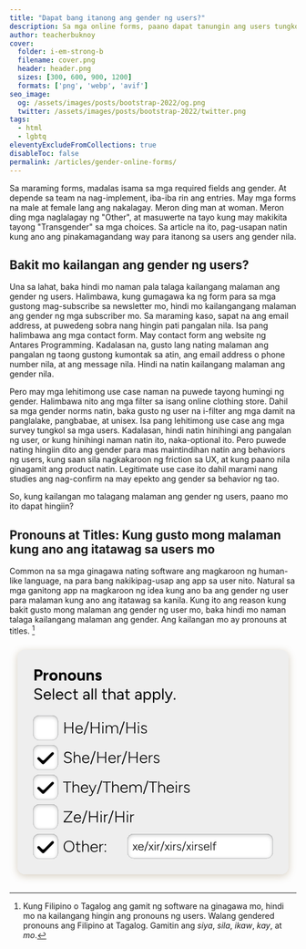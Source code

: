 ```yaml
---
title: "Dapat bang itanong ang gender ng users?"
description: Sa mga online forms, paano dapat tanungin ang users tungkol sa gender nila?
author: teacherbuknoy
cover:
  folder: i-em-strong-b
  filename: cover.png
  header: header.png
  sizes: [300, 600, 900, 1200]
  formats: ['png', 'webp', 'avif']
seo_image:
  og: /assets/images/posts/bootstrap-2022/og.png
  twitter: /assets/images/posts/bootstrap-2022/twitter.png
tags: 
  - html
  - lgbtq
eleventyExcludeFromCollections: true
disableToc: false
permalink: /articles/gender-online-forms/
---
```


Sa maraming forms, madalas isama sa mga required fields ang gender. At depende sa team na nag-implement, iba-iba rin ang entries. May mga forms na male at female lang ang nakalagay. Meron ding man at woman. Meron ding mga naglalagay ng "Other", at masuwerte na tayo kung may makikita tayong "Transgender" sa mga choices. Sa article na ito, pag-usapan natin kung ano ang pinakamagandang way para itanong sa users ang gender nila.

## Bakit mo kailangan ang gender ng users?

Una sa lahat, baka hindi mo naman pala talaga kailangang malaman ang gender ng users. Halimbawa, kung gumagawa ka ng form para sa mga gustong mag-subscribe sa newsletter mo, hindi mo kailangangang malaman ang gender ng mga subscriber mo. Sa maraming kaso, sapat na ang email address, at puwedeng sobra nang hingin pati pangalan nila. Isa pang halimbawa ang mga contact form. May contact form ang website ng Antares Programming. Kadalasan na, gusto lang nating malaman ang pangalan ng taong gustong kumontak sa atin, ang email address o phone number nila, at ang message nila. Hindi na natin kailangang malaman ang gender nila.

Pero may mga lehitimong use case naman na puwede tayong humingi ng gender. Halimbawa nito ang mga filter sa isang online clothing store. Dahil sa mga gender norms natin, baka gusto ng user na i-filter ang mga damit na panglalake, pangbabae, at unisex. Isa pang lehitimong use case ang mga survey tungkol sa mga users. Kadalasan, hindi natin hinihingi ang pangalan ng user, or kung hinihingi naman natin ito, naka-optional ito. Pero puwede nating hingiin dito ang gender para mas maintindihan natin ang behaviors ng users, kung saan sila nagkakaroon ng friction sa UX, at kung paano nila ginagamit ang product natin. Legitimate use case ito dahil marami nang studies ang nag-confirm na may epekto ang gender sa behavior ng tao.

So, kung kailangan mo talagang malaman ang gender ng users, paano mo ito dapat hingiin?

## Pronouns at Titles: Kung gusto mong malaman kung ano ang itatawag sa users mo

Common na sa mga ginagawa nating software ang magkaroon ng human-like language, na para bang nakikipag-usap ang app sa user nito. Natural sa mga ganitong app na magkaroon ng idea kung ano ba ang gender ng user para malaman kung ano ang itatawag sa kanila. Kung ito ang reason kung bakit gusto mong malaman ang gender ng user mo, baka hindi mo naman talaga kailangang malaman ang gender. Ang kailangan mo ay pronouns at titles. [^1]

<svg width="1143" height="959" viewBox="0 0 1143 959" fill="none" xmlns="http://www.w3.org/2000/svg">
<g filter="url(#filter0_d_1286_3395)">
<rect x="31.5" y="23.8334" width="1080" height="895.607" rx="31.4754" fill="#EEEEEE" shape-rendering="crispEdges"/>
<path d="M106.852 132.18V124.248H116.106C118.036 124.248 119.61 123.618 120.827 122.359C122.086 121.1 122.716 119.443 122.716 117.386C122.716 116.043 122.401 114.868 121.771 113.861C121.142 112.812 120.282 111.993 119.19 111.406C118.099 110.818 116.84 110.545 115.413 110.587H106.852V102.719L115.602 102.656C118.708 102.614 121.457 103.243 123.849 104.544C126.241 105.803 128.109 107.545 129.451 109.769C130.794 111.951 131.466 114.49 131.466 117.386C131.466 120.24 130.815 122.779 129.514 125.003C128.213 127.227 126.43 128.99 124.164 130.291C121.897 131.55 119.274 132.18 116.295 132.18H106.852ZM99.2351 146.784V102.719H107.859V146.784H99.2351ZM141.701 130.228C141.701 126.829 142.351 124.017 143.652 121.793C144.995 119.568 146.695 117.911 148.751 116.82C150.85 115.728 153.032 115.183 155.298 115.183V123.241C153.368 123.241 151.542 123.471 149.821 123.933C148.143 124.395 146.779 125.15 145.73 126.199C144.68 127.248 144.156 128.591 144.156 130.228H141.701ZM135.846 146.784V115.309H144.156V146.784H135.846ZM175.122 147.54C171.89 147.54 169.016 146.847 166.498 145.462C164.021 144.035 162.07 142.084 160.643 139.608C159.216 137.132 158.503 134.278 158.503 131.046C158.503 127.815 159.195 124.961 160.58 122.485C162.007 120.009 163.959 118.079 166.435 116.694C168.953 115.267 171.806 114.553 174.996 114.553C178.269 114.553 181.144 115.267 183.62 116.694C186.096 118.079 188.027 120.009 189.412 122.485C190.839 124.961 191.552 127.815 191.552 131.046C191.552 134.278 190.839 137.132 189.412 139.608C188.027 142.084 186.096 144.035 183.62 145.462C181.186 146.847 178.353 147.54 175.122 147.54ZM175.122 139.419C176.591 139.419 177.871 139.062 178.962 138.349C180.095 137.635 180.976 136.649 181.606 135.39C182.235 134.131 182.55 132.683 182.55 131.046C182.55 129.41 182.214 127.962 181.543 126.703C180.913 125.444 180.032 124.458 178.899 123.744C177.766 123.031 176.465 122.674 174.996 122.674C173.569 122.674 172.289 123.031 171.156 123.744C170.023 124.458 169.141 125.444 168.512 126.703C167.882 127.962 167.568 129.41 167.568 131.046C167.568 132.683 167.882 134.131 168.512 135.39C169.141 136.649 170.023 137.635 171.156 138.349C172.331 139.062 173.653 139.419 175.122 139.419ZM197.506 146.784V115.309H205.312L205.816 121.1V146.784H197.506ZM218.343 146.784V130.669L226.652 128.78V146.784H218.343ZM218.343 130.669C218.343 128.528 218.091 126.871 217.588 125.696C217.126 124.521 216.454 123.681 215.573 123.178C214.692 122.632 213.664 122.359 212.489 122.359C210.348 122.317 208.69 122.968 207.515 124.311C206.382 125.654 205.816 127.647 205.816 130.291H203.046C203.046 126.934 203.529 124.101 204.494 121.793C205.501 119.443 206.886 117.659 208.649 116.442C210.411 115.183 212.489 114.553 214.881 114.553C218.7 114.553 221.616 115.728 223.631 118.079C225.687 120.387 226.694 123.954 226.652 128.78L218.343 130.669ZM248.708 147.54C245.476 147.54 242.602 146.847 240.084 145.462C237.608 144.035 235.656 142.084 234.229 139.608C232.802 137.132 232.089 134.278 232.089 131.046C232.089 127.815 232.781 124.961 234.166 122.485C235.593 120.009 237.545 118.079 240.021 116.694C242.539 115.267 245.392 114.553 248.582 114.553C251.855 114.553 254.73 115.267 257.206 116.694C259.682 118.079 261.613 120.009 262.998 122.485C264.425 124.961 265.138 127.815 265.138 131.046C265.138 134.278 264.425 137.132 262.998 139.608C261.613 142.084 259.682 144.035 257.206 145.462C254.772 146.847 251.939 147.54 248.708 147.54ZM248.708 139.419C250.177 139.419 251.457 139.062 252.548 138.349C253.681 137.635 254.562 136.649 255.192 135.39C255.821 134.131 256.136 132.683 256.136 131.046C256.136 129.41 255.8 127.962 255.129 126.703C254.499 125.444 253.618 124.458 252.485 123.744C251.352 123.031 250.051 122.674 248.582 122.674C247.155 122.674 245.875 123.031 244.742 123.744C243.609 124.458 242.728 125.444 242.098 126.703C241.469 127.962 241.154 129.41 241.154 131.046C241.154 132.683 241.469 134.131 242.098 135.39C242.728 136.649 243.609 137.635 244.742 138.349C245.917 139.062 247.239 139.419 248.708 139.419ZM291.866 146.784L291.362 140.993V115.309H299.672V146.784H291.866ZM270.526 133.313V115.309H278.835V131.424L270.526 133.313ZM278.835 131.424C278.835 133.523 279.066 135.18 279.528 136.397C280.031 137.572 280.724 138.433 281.605 138.978C282.528 139.482 283.557 139.734 284.69 139.734C286.872 139.776 288.53 139.125 289.663 137.782C290.796 136.397 291.362 134.404 291.362 131.802H294.195C294.195 135.159 293.692 138.013 292.684 140.363C291.719 142.671 290.334 144.455 288.53 145.714C286.767 146.931 284.69 147.54 282.298 147.54C278.52 147.54 275.604 146.385 273.547 144.077C271.533 141.727 270.526 138.139 270.526 133.313L278.835 131.424ZM306.871 146.784V115.309H314.677L315.18 121.1V146.784H306.871ZM327.708 146.784V130.669L336.017 128.78V146.784H327.708ZM327.708 130.669C327.708 128.528 327.456 126.871 326.952 125.696C326.491 124.521 325.819 123.681 324.938 123.178C324.057 122.632 323.028 122.359 321.853 122.359C319.713 122.317 318.055 122.968 316.88 124.311C315.747 125.654 315.18 127.647 315.18 130.291H312.411C312.411 126.934 312.893 124.101 313.859 121.793C314.866 119.443 316.251 117.659 318.013 116.442C319.776 115.183 321.853 114.553 324.245 114.553C328.064 114.553 330.981 115.728 332.996 118.079C335.052 120.387 336.059 123.954 336.017 128.78L327.708 130.669ZM354.421 147.54C352.407 147.54 350.519 147.246 348.756 146.658C346.993 146.029 345.44 145.147 344.098 144.014C342.755 142.839 341.705 141.412 340.95 139.734L348.063 136.46C348.693 137.425 349.553 138.265 350.644 138.978C351.736 139.692 352.995 140.048 354.421 140.048C355.764 140.048 356.814 139.86 357.569 139.482C358.324 139.104 358.702 138.559 358.702 137.845C358.702 137.09 358.387 136.544 357.758 136.208C357.17 135.831 356.373 135.516 355.366 135.264L352.47 134.509C349.406 133.711 346.993 132.452 345.231 130.732C343.51 128.969 342.65 126.955 342.65 124.688C342.65 121.457 343.699 118.96 345.797 117.197C347.896 115.435 350.854 114.553 354.673 114.553C356.646 114.553 358.471 114.847 360.15 115.435C361.871 116.022 363.339 116.841 364.557 117.89C365.774 118.939 366.613 120.156 367.075 121.541L360.213 124.688C359.919 123.849 359.206 123.199 358.073 122.737C356.939 122.233 355.806 121.982 354.673 121.982C353.582 121.982 352.722 122.212 352.092 122.674C351.505 123.136 351.211 123.765 351.211 124.563C351.211 125.108 351.505 125.57 352.092 125.947C352.68 126.283 353.498 126.577 354.547 126.829L358.639 127.836C360.696 128.34 362.353 129.158 363.612 130.291C364.871 131.382 365.774 132.62 366.319 134.005C366.907 135.348 367.2 136.67 367.2 137.971C367.2 139.86 366.634 141.538 365.501 143.007C364.41 144.434 362.899 145.546 360.968 146.344C359.08 147.141 356.898 147.54 354.421 147.54Z" fill="black"/>
<path d="M114.406 223.54C111.972 223.54 109.811 223.288 107.922 222.784C106.034 222.239 104.397 221.504 103.012 220.581C101.627 219.616 100.494 218.566 99.6128 217.433C98.7315 216.258 98.081 215.02 97.6613 213.719L102.76 211.957C103.39 213.803 104.649 215.419 106.537 216.804C108.468 218.147 110.818 218.818 113.588 218.818C116.987 218.818 119.652 218.147 121.583 216.804C123.513 215.461 124.478 213.677 124.478 211.453C124.478 209.397 123.618 207.739 121.897 206.48C120.177 205.179 117.91 204.172 115.099 203.458L110.251 202.199C108.279 201.696 106.453 200.961 104.775 199.996C103.138 198.989 101.816 197.73 100.809 196.219C99.8436 194.666 99.361 192.82 99.361 190.679C99.361 186.692 100.641 183.587 103.201 181.363C105.803 179.096 109.538 177.963 114.406 177.963C117.302 177.963 119.799 178.446 121.897 179.411C123.996 180.334 125.695 181.53 126.996 182.999C128.339 184.426 129.284 185.979 129.829 187.658L124.793 189.42C123.996 187.322 122.653 185.685 120.764 184.51C118.876 183.293 116.589 182.685 113.903 182.685C111.091 182.685 108.846 183.377 107.167 184.762C105.53 186.105 104.712 187.951 104.712 190.302C104.712 192.316 105.362 193.869 106.663 194.96C107.964 196.009 109.664 196.785 111.762 197.289L116.609 198.485C120.89 199.492 124.164 201.171 126.43 203.521C128.738 205.829 129.892 208.326 129.892 211.012C129.892 213.321 129.305 215.44 128.129 217.37C126.954 219.259 125.213 220.77 122.905 221.903C120.638 222.994 117.806 223.54 114.406 223.54ZM151.438 223.54C148.374 223.54 145.667 222.847 143.317 221.462C141.009 220.035 139.183 218.084 137.84 215.608C136.497 213.132 135.826 210.278 135.826 207.046C135.826 203.815 136.476 200.961 137.777 198.485C139.12 196.009 140.967 194.079 143.317 192.694C145.667 191.267 148.332 190.553 151.312 190.553C154.249 190.553 156.788 191.288 158.929 192.757C161.069 194.184 162.727 196.198 163.902 198.8C165.077 201.402 165.664 204.465 165.664 207.991H160.628C160.628 205.305 160.272 203.018 159.558 201.129C158.845 199.199 157.796 197.709 156.411 196.66C155.026 195.61 153.305 195.086 151.249 195.086C149.192 195.086 147.388 195.589 145.835 196.597C144.324 197.562 143.149 198.947 142.31 200.751C141.47 202.556 141.051 204.675 141.051 207.109C141.051 209.502 141.512 211.579 142.436 213.342C143.359 215.062 144.618 216.426 146.213 217.433C147.807 218.399 149.633 218.881 151.689 218.881C153.914 218.881 155.781 218.357 157.292 217.307C158.803 216.258 159.978 214.894 160.817 213.216L165.287 215.419C164.447 217.056 163.356 218.483 162.013 219.7C160.712 220.917 159.18 221.861 157.418 222.532C155.655 223.204 153.662 223.54 151.438 223.54ZM139.225 207.991V203.647H162.58V207.991H139.225ZM172.198 222.784L172.323 178.719H177.359L177.234 222.784H172.198ZM200.065 223.54C197.001 223.54 194.294 222.847 191.944 221.462C189.636 220.035 187.81 218.084 186.467 215.608C185.124 213.132 184.453 210.278 184.453 207.046C184.453 203.815 185.103 200.961 186.404 198.485C187.747 196.009 189.594 194.079 191.944 192.694C194.294 191.267 196.959 190.553 199.939 190.553C202.876 190.553 205.415 191.288 207.556 192.757C209.696 194.184 211.354 196.198 212.529 198.8C213.704 201.402 214.291 204.465 214.291 207.991H209.255C209.255 205.305 208.899 203.018 208.185 201.129C207.472 199.199 206.423 197.709 205.038 196.66C203.653 195.61 201.932 195.086 199.876 195.086C197.819 195.086 196.015 195.589 194.462 196.597C192.951 197.562 191.776 198.947 190.937 200.751C190.097 202.556 189.678 204.675 189.678 207.109C189.678 209.502 190.139 211.579 191.063 213.342C191.986 215.062 193.245 216.426 194.84 217.433C196.434 218.399 198.26 218.881 200.316 218.881C202.541 218.881 204.408 218.357 205.919 217.307C207.43 216.258 208.605 214.894 209.444 213.216L213.914 215.419C213.074 217.056 211.983 218.483 210.64 219.7C209.339 220.917 207.808 221.861 206.045 222.532C204.282 223.204 202.289 223.54 200.065 223.54ZM187.852 207.991V203.647H211.207V207.991H187.852ZM234.863 223.54C231.757 223.54 229.008 222.847 226.616 221.462C224.224 220.035 222.356 218.084 221.013 215.608C219.67 213.132 218.999 210.278 218.999 207.046C218.999 203.815 219.649 200.961 220.95 198.485C222.293 196.009 224.161 194.079 226.553 192.694C228.945 191.267 231.673 190.553 234.737 190.553C237.758 190.553 240.465 191.246 242.857 192.631C245.249 194.016 247.075 195.967 248.334 198.485L243.739 200.563C242.899 198.884 241.682 197.583 240.088 196.66C238.493 195.694 236.667 195.212 234.611 195.212C232.554 195.212 230.729 195.715 229.134 196.723C227.581 197.73 226.343 199.136 225.42 200.94C224.539 202.703 224.098 204.738 224.098 207.046C224.098 209.355 224.539 211.411 225.42 213.216C226.343 214.978 227.602 216.363 229.197 217.37C230.834 218.378 232.68 218.881 234.737 218.881C236.793 218.881 238.619 218.357 240.213 217.307C241.85 216.258 243.088 214.789 243.928 212.901L248.523 214.978C247.264 217.664 245.438 219.763 243.046 221.273C240.654 222.784 237.926 223.54 234.863 223.54ZM267.346 223.54C264.283 223.54 261.911 222.742 260.233 221.147C258.554 219.553 257.715 217.307 257.715 214.412V181.488H262.751V213.908C262.751 215.503 263.17 216.741 264.01 217.622C264.891 218.462 266.108 218.881 267.661 218.881C268.165 218.881 268.647 218.818 269.109 218.692C269.612 218.525 270.263 218.147 271.06 217.559L273.012 221.651C271.921 222.365 270.934 222.847 270.053 223.099C269.172 223.393 268.27 223.54 267.346 223.54ZM252.238 195.778V191.309H272.193V195.778H252.238ZM314.36 222.784L313.857 206.165C313.773 203.689 313.458 201.654 312.912 200.059C312.367 198.422 311.527 197.205 310.394 196.408C309.261 195.568 307.75 195.149 305.862 195.149C304.057 195.149 302.483 195.505 301.14 196.219C299.839 196.932 298.769 198.045 297.93 199.555L293.46 197.73C294.258 196.261 295.244 195.002 296.419 193.953C297.594 192.862 298.979 192.022 300.574 191.435C302.169 190.847 303.952 190.553 305.925 190.553C308.82 190.553 311.234 191.12 313.164 192.253C315.095 193.386 316.521 195.086 317.445 197.352C318.41 199.576 318.893 202.367 318.893 205.725V222.784H314.36ZM304.792 223.54C301.057 223.54 298.14 222.7 296.041 221.022C293.985 219.301 292.957 216.93 292.957 213.908C292.957 210.719 294.006 208.285 296.104 206.606C298.245 204.885 301.224 204.025 305.043 204.025H316.123V208.243H306.177C303.239 208.243 301.14 208.725 299.881 209.69C298.664 210.656 298.056 212.041 298.056 213.845C298.056 215.482 298.664 216.783 299.881 217.748C301.099 218.671 302.798 219.133 304.98 219.133C306.827 219.133 308.422 218.713 309.765 217.874C311.108 217.035 312.136 215.902 312.849 214.475C313.563 213.006 313.919 211.348 313.919 209.502H317.004C317.004 213.782 315.955 217.203 313.857 219.763C311.758 222.281 308.737 223.54 304.792 223.54ZM326.87 222.784L326.996 178.719H332.032L331.906 222.784H326.87ZM340.825 222.784L340.95 178.719H345.987L345.861 222.784H340.825ZM382.797 223.54C379.733 223.54 377.362 222.742 375.684 221.147C374.005 219.553 373.166 217.307 373.166 214.412V181.488H378.202V213.908C378.202 215.503 378.621 216.741 379.461 217.622C380.342 218.462 381.559 218.881 383.112 218.881C383.615 218.881 384.098 218.818 384.56 218.692C385.063 218.525 385.714 218.147 386.511 217.559L388.463 221.651C387.371 222.365 386.385 222.847 385.504 223.099C384.623 223.393 383.72 223.54 382.797 223.54ZM367.689 195.778V191.309H387.644V195.778H367.689ZM394.554 222.784V177.9H399.59V222.784H394.554ZM416.713 222.784V206.669L421.749 204.78V222.784H416.713ZM416.713 206.669C416.713 203.563 416.335 201.192 415.58 199.555C414.866 197.919 413.88 196.806 412.621 196.219C411.362 195.589 409.935 195.275 408.34 195.275C405.57 195.275 403.409 196.261 401.856 198.233C400.346 200.164 399.59 202.913 399.59 206.48H397.135C397.135 203.165 397.618 200.311 398.583 197.919C399.548 195.526 400.954 193.701 402.801 192.442C404.647 191.183 406.871 190.553 409.473 190.553C413.25 190.553 416.251 191.728 418.475 194.079C420.7 196.429 421.791 199.996 421.749 204.78L416.713 206.669ZM449.36 222.784L448.857 206.165C448.773 203.689 448.458 201.654 447.912 200.059C447.367 198.422 446.527 197.205 445.394 196.408C444.261 195.568 442.75 195.149 440.862 195.149C439.057 195.149 437.483 195.505 436.14 196.219C434.84 196.932 433.769 198.045 432.93 199.555L428.46 197.73C429.258 196.261 430.244 195.002 431.419 193.953C432.594 192.862 433.979 192.022 435.574 191.435C437.169 190.847 438.952 190.553 440.925 190.553C443.82 190.553 446.234 191.12 448.164 192.253C450.095 193.386 451.521 195.086 452.445 197.352C453.41 199.576 453.893 202.367 453.893 205.725V222.784H449.36ZM439.792 223.54C436.057 223.54 433.14 222.7 431.041 221.022C428.985 219.301 427.957 216.93 427.957 213.908C427.957 210.719 429.006 208.285 431.104 206.606C433.245 204.885 436.224 204.025 440.043 204.025H451.123V208.243H441.177C438.239 208.243 436.14 208.725 434.881 209.69C433.664 210.656 433.056 212.041 433.056 213.845C433.056 215.482 433.664 216.783 434.881 217.748C436.099 218.671 437.798 219.133 439.98 219.133C441.827 219.133 443.422 218.713 444.765 217.874C446.108 217.035 447.136 215.902 447.849 214.475C448.563 213.006 448.92 211.348 448.92 209.502H452.004C452.004 213.782 450.955 217.203 448.857 219.763C446.758 222.281 443.737 223.54 439.792 223.54ZM474.334 223.54C471.27 223.54 468.899 222.742 467.22 221.147C465.542 219.553 464.702 217.307 464.702 214.412V181.488H469.739V213.908C469.739 215.503 470.158 216.741 470.998 217.622C471.879 218.462 473.096 218.881 474.649 218.881C475.152 218.881 475.635 218.818 476.097 218.692C476.6 218.525 477.251 218.147 478.048 217.559L479.999 221.651C478.908 222.365 477.922 222.847 477.041 223.099C476.159 223.393 475.257 223.54 474.334 223.54ZM459.226 195.778V191.309H479.181V195.778H459.226ZM521.348 222.784L520.844 206.165C520.76 203.689 520.446 201.654 519.9 200.059C519.354 198.422 518.515 197.205 517.382 196.408C516.249 195.568 514.738 195.149 512.85 195.149C511.045 195.149 509.471 195.505 508.128 196.219C506.827 196.932 505.757 198.045 504.918 199.555L500.448 197.73C501.246 196.261 502.232 195.002 503.407 193.953C504.582 192.862 505.967 192.022 507.562 191.435C509.156 190.847 510.94 190.553 512.912 190.553C515.808 190.553 518.221 191.12 520.152 192.253C522.082 193.386 523.509 195.086 524.432 197.352C525.398 199.576 525.88 202.367 525.88 205.725V222.784H521.348ZM511.779 223.54C508.044 223.54 505.128 222.7 503.029 221.022C500.973 219.301 499.945 216.93 499.945 213.908C499.945 210.719 500.994 208.285 503.092 206.606C505.232 204.885 508.212 204.025 512.031 204.025H523.11V208.243H513.164C510.227 208.243 508.128 208.725 506.869 209.69C505.652 210.656 505.044 212.041 505.044 213.845C505.044 215.482 505.652 216.783 506.869 217.748C508.086 218.671 509.786 219.133 511.968 219.133C513.815 219.133 515.41 218.713 516.752 217.874C518.095 217.035 519.124 215.902 519.837 214.475C520.55 213.006 520.907 211.348 520.907 209.502H523.992C523.992 213.782 522.943 217.203 520.844 219.763C518.746 222.281 515.724 223.54 511.779 223.54ZM534.172 235.374V191.309H538.893L539.208 197.1V235.374H534.172ZM549.847 223.54C547.203 223.54 544.874 222.847 542.859 221.462C540.887 220.077 539.355 218.147 538.264 215.671C537.173 213.153 536.627 210.278 536.627 207.046C536.627 203.773 537.173 200.898 538.264 198.422C539.355 195.946 540.887 194.016 542.859 192.631C544.874 191.246 547.203 190.553 549.847 190.553C552.659 190.553 555.135 191.246 557.275 192.631C559.415 194.016 561.073 195.946 562.248 198.422C563.465 200.898 564.074 203.773 564.074 207.046C564.074 210.278 563.465 213.153 562.248 215.671C561.073 218.147 559.415 220.077 557.275 221.462C555.135 222.847 552.659 223.54 549.847 223.54ZM548.714 218.944C550.686 218.944 552.428 218.441 553.939 217.433C555.491 216.426 556.709 215.02 557.59 213.216C558.513 211.411 558.975 209.355 558.975 207.046C558.975 204.738 558.534 202.682 557.653 200.877C556.813 199.073 555.617 197.667 554.065 196.66C552.512 195.652 550.749 195.149 548.777 195.149C546.93 195.149 545.272 195.652 543.804 196.66C542.377 197.667 541.244 199.073 540.404 200.877C539.607 202.682 539.208 204.738 539.208 207.046C539.208 209.355 539.607 211.411 540.404 213.216C541.244 215.02 542.377 216.426 543.804 217.433C545.23 218.441 546.867 218.944 548.714 218.944ZM571.365 235.374V191.309H576.086L576.401 197.1V235.374H571.365ZM587.039 223.54C584.396 223.54 582.066 222.847 580.052 221.462C578.079 220.077 576.548 218.147 575.457 215.671C574.365 213.153 573.82 210.278 573.82 207.046C573.82 203.773 574.365 200.898 575.457 198.422C576.548 195.946 578.079 194.016 580.052 192.631C582.066 191.246 584.396 190.553 587.039 190.553C589.851 190.553 592.327 191.246 594.468 192.631C596.608 194.016 598.266 195.946 599.441 198.422C600.658 200.898 601.266 203.773 601.266 207.046C601.266 210.278 600.658 213.153 599.441 215.671C598.266 218.147 596.608 220.077 594.468 221.462C592.327 222.847 589.851 223.54 587.039 223.54ZM585.906 218.944C587.879 218.944 589.62 218.441 591.131 217.433C592.684 216.426 593.901 215.02 594.782 213.216C595.706 211.411 596.167 209.355 596.167 207.046C596.167 204.738 595.727 202.682 594.845 200.877C594.006 199.073 592.81 197.667 591.257 196.66C589.704 195.652 587.942 195.149 585.969 195.149C584.123 195.149 582.465 195.652 580.996 196.66C579.569 197.667 578.436 199.073 577.597 200.877C576.799 202.682 576.401 204.738 576.401 207.046C576.401 209.355 576.799 211.411 577.597 213.216C578.436 215.02 579.569 216.426 580.996 217.433C582.423 218.441 584.06 218.944 585.906 218.944ZM608.243 222.784L608.369 178.719H613.405L613.279 222.784H608.243ZM625.03 236.13C624.233 236.13 623.31 235.962 622.26 235.626C621.211 235.332 620.099 234.934 618.924 234.43L620.813 230.212C621.778 230.632 622.617 230.947 623.331 231.157C624.086 231.366 624.674 231.471 625.093 231.471C626.226 231.471 627.15 231.157 627.863 230.527C628.618 229.94 629.248 229.079 629.752 227.946L633.34 219.385L644.986 191.309H650.399L635.291 227.191C634.494 229.037 633.655 230.632 632.773 231.975C631.934 233.318 630.906 234.346 629.689 235.06C628.472 235.773 626.919 236.13 625.03 236.13ZM631.955 222.784L618.358 191.309H623.708L635.417 219.322L636.928 222.784H631.955ZM657.473 223.665C656.508 223.665 655.669 223.33 654.955 222.658C654.284 221.945 653.948 221.126 653.948 220.203C653.948 219.238 654.284 218.42 654.955 217.748C655.669 217.035 656.508 216.678 657.473 216.678C658.438 216.678 659.257 217.035 659.928 217.748C660.6 218.42 660.935 219.238 660.935 220.203C660.935 221.126 660.6 221.945 659.928 222.658C659.257 223.33 658.438 223.665 657.473 223.665Z" fill="black"/>
<g filter="url(#filter1_i_1286_3395)">
<rect x="94.4508" y="285.997" width="98.3607" height="98.3607" rx="23.6066" fill="white"/>
<rect x="94.9426" y="286.489" width="97.3771" height="97.3771" rx="23.1148" stroke="#B1B2B4" stroke-width="0.983607"/>
</g>
<path d="M249.499 357.178V313.112H253.528V357.178H249.499ZM218.779 357.178V313.112H222.808V357.178H218.779ZM222.808 336.278V332.627H249.499V336.278H222.808ZM278.138 357.933C275.117 357.933 272.431 357.241 270.081 355.856C267.772 354.429 265.947 352.477 264.604 350.001C263.303 347.525 262.652 344.671 262.652 341.44C262.652 338.208 263.303 335.355 264.604 332.879C265.905 330.403 267.689 328.472 269.955 327.087C272.263 325.66 274.886 324.947 277.824 324.947C280.803 324.947 283.321 325.681 285.378 327.15C287.476 328.577 289.071 330.57 290.162 333.13C291.253 335.648 291.799 338.565 291.799 341.881H288.022C288.022 339.237 287.644 336.907 286.889 334.893C286.133 332.879 285 331.305 283.489 330.172C281.978 328.997 280.09 328.409 277.824 328.409C275.599 328.409 273.627 328.976 271.906 330.109C270.186 331.2 268.843 332.732 267.877 334.704C266.912 336.635 266.43 338.88 266.43 341.44C266.43 344 266.933 346.266 267.94 348.239C268.948 350.169 270.332 351.701 272.095 352.834C273.858 353.925 275.872 354.471 278.138 354.471C280.572 354.471 282.629 353.883 284.308 352.708C286.028 351.491 287.371 349.938 288.336 348.05L291.484 350.001C290.687 351.554 289.637 352.939 288.336 354.156C287.077 355.331 285.588 356.254 283.867 356.926C282.146 357.597 280.237 357.933 278.138 357.933ZM265.233 341.881V338.418H289.092V341.881H265.233ZM294.944 362.465L312.319 310.153H316.473L299.225 362.465H294.944ZM354.437 357.178V313.112H358.466V357.178H354.437ZM323.717 357.178V313.112H327.746V357.178H323.717ZM327.746 336.278V332.627H354.437V336.278H327.746ZM369.731 357.178L369.857 325.702H373.634L373.508 357.178H369.731ZM371.683 317.519C371.011 317.519 370.424 317.267 369.92 316.763C369.417 316.26 369.165 315.672 369.165 315.001C369.165 314.287 369.417 313.7 369.92 313.238C370.424 312.734 371.011 312.483 371.683 312.483C372.396 312.483 372.984 312.734 373.445 313.238C373.949 313.7 374.201 314.287 374.201 315.001C374.201 315.672 373.949 316.26 373.445 316.763C372.984 317.267 372.396 317.519 371.683 317.519ZM383.312 357.178V325.702H386.837L387.089 331.494V357.178H383.312ZM405.911 357.178V341.062L409.688 339.174V357.178H405.911ZM428.51 357.178V341.062L432.287 339.174V357.178H428.51ZM405.911 341.062C405.911 337.579 405.491 334.935 404.652 333.13C403.854 331.326 402.742 330.109 401.315 329.479C399.931 328.808 398.357 328.472 396.594 328.472C393.614 328.472 391.285 329.584 389.607 331.808C387.928 333.991 387.089 337.054 387.089 340.999H384.759C384.759 337.642 385.221 334.767 386.144 332.375C387.11 329.983 388.515 328.157 390.362 326.898C392.251 325.597 394.538 324.947 397.224 324.947C401.001 324.947 404.022 326.122 406.289 328.472C408.597 330.822 409.73 334.389 409.688 339.174L405.911 341.062ZM428.51 341.062C428.51 337.579 428.091 334.935 427.251 333.13C426.454 331.326 425.342 330.109 423.915 329.479C422.53 328.808 420.956 328.472 419.193 328.472C416.214 328.472 413.885 329.584 412.206 331.808C410.527 333.991 409.688 337.054 409.688 340.999H407.359C407.359 337.642 407.82 334.767 408.744 332.375C409.709 329.983 411.115 328.157 412.961 326.898C414.85 325.597 417.137 324.947 419.823 324.947C423.6 324.947 426.622 326.122 428.888 328.472C431.196 330.822 432.329 334.389 432.287 339.174L428.51 341.062ZM437.014 362.465L454.388 310.153H458.543L441.295 362.465H437.014ZM496.507 357.178V313.112H500.536V357.178H496.507ZM465.787 357.178V313.112H469.816V357.178H465.787ZM469.816 336.278V332.627H496.507V336.278H469.816ZM511.801 357.178L511.927 325.702H515.704L515.578 357.178H511.801ZM513.753 317.519C513.081 317.519 512.493 317.267 511.99 316.763C511.486 316.26 511.234 315.672 511.234 315.001C511.234 314.287 511.486 313.7 511.99 313.238C512.493 312.734 513.081 312.483 513.753 312.483C514.466 312.483 515.053 312.734 515.515 313.238C516.019 313.7 516.271 314.287 516.271 315.001C516.271 315.672 516.019 316.26 515.515 316.763C515.053 317.267 514.466 317.519 513.753 317.519ZM536.083 357.933C533.691 357.933 531.634 357.576 529.914 356.863C528.193 356.149 526.787 355.226 525.696 354.093C524.647 352.96 523.912 351.785 523.493 350.568L526.892 349.309C527.605 350.862 528.739 352.121 530.291 353.086C531.886 354.009 533.586 354.471 535.39 354.471C537.615 354.471 539.503 354.009 541.056 353.086C542.609 352.163 543.385 350.862 543.385 349.183C543.385 347.672 542.819 346.434 541.685 345.469C540.552 344.504 538.874 343.727 536.649 343.14L533.565 342.321C530.753 341.566 528.571 340.475 527.018 339.048C525.507 337.579 524.752 335.942 524.752 334.138C524.752 331.242 525.696 328.997 527.584 327.402C529.515 325.765 532.411 324.947 536.272 324.947C538.076 324.947 539.692 325.22 541.119 325.765C542.588 326.269 543.826 327.003 544.833 327.968C545.882 328.934 546.659 330.088 547.162 331.431L543.763 332.879C543.091 331.242 542.105 330.088 540.804 329.416C539.503 328.745 537.803 328.409 535.705 328.409C533.481 328.409 531.718 328.892 530.417 329.857C529.158 330.78 528.529 332.102 528.529 333.823C528.529 334.746 529.032 335.669 530.04 336.593C531.089 337.474 532.642 338.187 534.698 338.733L537.405 339.425C539.461 339.929 541.203 340.664 542.63 341.629C544.099 342.552 545.211 343.622 545.966 344.839C546.763 346.056 547.162 347.399 547.162 348.868C547.162 350.757 546.68 352.393 545.714 353.778C544.749 355.121 543.427 356.149 541.748 356.863C540.112 357.576 538.223 357.933 536.083 357.933Z" fill="black"/>
<g filter="url(#filter2_i_1286_3395)">
<rect x="94.4508" y="404.03" width="98.3607" height="98.3607" rx="23.6066" fill="white"/>
<path fill-rule="evenodd" clip-rule="evenodd" d="M112.047 453.371C109.934 455.483 109.934 458.909 112.047 461.021L129.537 478.512C131.842 480.817 135.579 480.817 137.883 478.512L175.182 441.213C177.295 439.101 177.295 435.675 175.182 433.563V433.563C173.069 431.45 169.644 431.45 167.531 433.563L137.883 463.211C135.579 465.515 131.842 465.515 129.537 463.211L119.697 453.371C117.585 451.258 114.159 451.258 112.047 453.371V453.371Z" fill="black"/>
<rect x="94.9426" y="404.522" width="97.3771" height="97.3771" rx="23.1148" stroke="#B1B2B4" stroke-width="0.983607"/>
</g>
<path d="M232.565 475.966C230.089 475.966 227.907 475.714 226.018 475.21C224.172 474.665 222.577 473.93 221.234 473.007C219.891 472.084 218.779 471.056 217.897 469.923C217.058 468.789 216.408 467.593 215.946 466.334L219.723 464.887C220.436 466.859 221.842 468.601 223.941 470.111C226.039 471.58 228.599 472.315 231.621 472.315C235.482 472.315 238.482 471.58 240.623 470.111C242.763 468.601 243.833 466.628 243.833 464.194C243.833 461.844 242.847 459.976 240.874 458.591C238.902 457.165 236.342 456.052 233.194 455.255L228.725 454.122C226.794 453.618 224.99 452.905 223.311 451.982C221.674 451.016 220.352 449.799 219.345 448.33C218.338 446.862 217.834 445.057 217.834 442.917C217.834 438.972 219.093 435.908 221.612 433.726C224.13 431.502 227.802 430.389 232.628 430.389C235.524 430.389 238.021 430.893 240.119 431.9C242.217 432.866 243.896 434.083 245.155 435.551C246.456 436.978 247.316 438.426 247.736 439.895L244.022 441.343C243.099 439.035 241.588 437.251 239.49 435.992C237.433 434.691 234.936 434.041 231.998 434.041C228.893 434.041 226.417 434.796 224.57 436.307C222.766 437.818 221.863 439.853 221.863 442.413C221.863 444.721 222.577 446.463 224.004 447.638C225.431 448.771 227.298 449.631 229.606 450.219L234.076 451.289C238.524 452.338 241.924 454.017 244.274 456.325C246.666 458.591 247.862 461.026 247.862 463.627C247.862 465.852 247.295 467.908 246.162 469.797C245.029 471.643 243.33 473.133 241.063 474.266C238.797 475.399 235.964 475.966 232.565 475.966ZM256.057 475.21V430.138H259.834V475.21H256.057ZM278.657 475.21V459.095L282.434 457.207V475.21H278.657ZM278.657 459.095C278.657 455.612 278.237 452.968 277.398 451.163C276.6 449.359 275.488 448.142 274.061 447.512C272.676 446.841 271.103 446.505 269.34 446.505C266.36 446.505 264.031 447.617 262.352 449.841C260.674 452.024 259.834 455.087 259.834 459.032H257.505C257.505 455.675 257.967 452.8 258.89 450.408C259.855 448.016 261.261 446.19 263.108 444.931C264.996 443.63 267.284 442.98 269.97 442.98C273.747 442.98 276.768 444.155 279.034 446.505C281.343 448.855 282.476 452.422 282.434 457.207L278.657 459.095ZM304.511 475.966C301.49 475.966 298.804 475.273 296.454 473.888C294.145 472.462 292.32 470.51 290.977 468.034C289.676 465.558 289.025 462.704 289.025 459.473C289.025 456.241 289.676 453.387 290.977 450.911C292.278 448.435 294.062 446.505 296.328 445.12C298.636 443.693 301.259 442.98 304.197 442.98C307.176 442.98 309.694 443.714 311.751 445.183C313.849 446.61 315.444 448.603 316.535 451.163C317.626 453.681 318.172 456.598 318.172 459.913H314.395C314.395 457.269 314.017 454.94 313.262 452.926C312.506 450.911 311.373 449.338 309.862 448.205C308.351 447.029 306.463 446.442 304.197 446.442C301.972 446.442 300 447.008 298.279 448.142C296.559 449.233 295.216 450.765 294.25 452.737C293.285 454.667 292.802 456.913 292.802 459.473C292.802 462.033 293.306 464.299 294.313 466.271C295.321 468.202 296.705 469.734 298.468 470.867C300.231 471.958 302.245 472.504 304.511 472.504C306.945 472.504 309.002 471.916 310.681 470.741C312.401 469.524 313.744 467.971 314.709 466.083L317.857 468.034C317.06 469.587 316.01 470.972 314.709 472.189C313.45 473.364 311.961 474.287 310.24 474.959C308.519 475.63 306.61 475.966 304.511 475.966ZM291.606 459.913V456.451H315.465V459.913H291.606ZM321.317 480.498L338.692 428.186H342.846L325.598 480.498H321.317ZM380.81 475.21V431.145H384.839V475.21H380.81ZM350.09 475.21V431.145H354.119V475.21H350.09ZM354.119 454.311V450.66H380.81V454.311H354.119ZM409.45 475.966C406.428 475.966 403.742 475.273 401.392 473.888C399.084 472.462 397.258 470.51 395.915 468.034C394.614 465.558 393.964 462.704 393.964 459.473C393.964 456.241 394.614 453.387 395.915 450.911C397.216 448.435 399 446.505 401.266 445.12C403.574 443.693 406.197 442.98 409.135 442.98C412.115 442.98 414.633 443.714 416.689 445.183C418.788 446.61 420.382 448.603 421.473 451.163C422.565 453.681 423.11 456.598 423.11 459.913H419.333C419.333 457.269 418.955 454.94 418.2 452.926C417.445 450.911 416.312 449.338 414.801 448.205C413.29 447.029 411.401 446.442 409.135 446.442C406.911 446.442 404.938 447.008 403.218 448.142C401.497 449.233 400.154 450.765 399.189 452.737C398.224 454.667 397.741 456.913 397.741 459.473C397.741 462.033 398.245 464.299 399.252 466.271C400.259 468.202 401.644 469.734 403.407 470.867C405.169 471.958 407.184 472.504 409.45 472.504C411.884 472.504 413.94 471.916 415.619 470.741C417.34 469.524 418.683 467.971 419.648 466.083L422.795 468.034C421.998 469.587 420.949 470.972 419.648 472.189C418.389 473.364 416.899 474.287 415.178 474.959C413.458 475.63 411.548 475.966 409.45 475.966ZM396.545 459.913V456.451H420.403V459.913H396.545ZM431.607 457.962C431.607 454.563 432.236 451.814 433.495 449.715C434.796 447.617 436.454 446.085 438.468 445.12C440.525 444.113 442.686 443.609 444.952 443.609V447.071C443.106 447.071 441.322 447.407 439.601 448.079C437.923 448.708 436.538 449.799 435.447 451.352C434.355 452.863 433.81 454.94 433.81 457.584L431.607 457.962ZM430.033 475.21V443.735H433.81V475.21H430.033ZM446.543 480.498L463.917 428.186H468.072L450.823 480.498H446.543ZM506.036 475.21V431.145H510.064V475.21H506.036ZM475.316 475.21V431.145H479.344V475.21H475.316ZM479.344 454.311V450.66H506.036V454.311H479.344ZM534.675 475.966C531.654 475.966 528.968 475.273 526.618 473.888C524.309 472.462 522.484 470.51 521.141 468.034C519.84 465.558 519.189 462.704 519.189 459.473C519.189 456.241 519.84 453.387 521.141 450.911C522.442 448.435 524.225 446.505 526.492 445.12C528.8 443.693 531.423 442.98 534.361 442.98C537.34 442.98 539.858 443.714 541.915 445.183C544.013 446.61 545.608 448.603 546.699 451.163C547.79 453.681 548.336 456.598 548.336 459.913H544.559C544.559 457.269 544.181 454.94 543.425 452.926C542.67 450.911 541.537 449.338 540.026 448.205C538.515 447.029 536.627 446.442 534.361 446.442C532.136 446.442 530.164 447.008 528.443 448.142C526.723 449.233 525.38 450.765 524.414 452.737C523.449 454.667 522.966 456.913 522.966 459.473C522.966 462.033 523.47 464.299 524.477 466.271C525.484 468.202 526.869 469.734 528.632 470.867C530.395 471.958 532.409 472.504 534.675 472.504C537.109 472.504 539.166 471.916 540.844 470.741C542.565 469.524 543.908 467.971 544.873 466.083L548.021 468.034C547.223 469.587 546.174 470.972 544.873 472.189C543.614 473.364 542.124 474.287 540.404 474.959C538.683 475.63 536.774 475.966 534.675 475.966ZM521.77 459.913V456.451H545.629V459.913H521.77ZM556.832 457.962C556.832 454.563 557.462 451.814 558.721 449.715C560.022 447.617 561.679 446.085 563.694 445.12C565.75 444.113 567.911 443.609 570.178 443.609V447.071C568.331 447.071 566.547 447.407 564.827 448.079C563.148 448.708 561.763 449.799 560.672 451.352C559.581 452.863 559.035 454.94 559.035 457.584L556.832 457.962ZM555.258 475.21V443.735H559.035V475.21H555.258ZM586.247 475.966C583.855 475.966 581.798 475.609 580.078 474.896C578.357 474.182 576.951 473.259 575.86 472.126C574.811 470.993 574.076 469.818 573.657 468.601L577.056 467.342C577.769 468.894 578.903 470.153 580.455 471.119C582.05 472.042 583.75 472.504 585.554 472.504C587.779 472.504 589.667 472.042 591.22 471.119C592.773 470.195 593.549 468.894 593.549 467.216C593.549 465.705 592.983 464.467 591.849 463.502C590.716 462.536 589.038 461.76 586.813 461.172L583.729 460.354C580.917 459.599 578.735 458.507 577.182 457.081C575.671 455.612 574.916 453.975 574.916 452.17C574.916 449.275 575.86 447.029 577.748 445.435C579.679 443.798 582.575 442.98 586.436 442.98C588.24 442.98 589.856 443.252 591.283 443.798C592.752 444.302 593.99 445.036 594.997 446.001C596.046 446.967 596.823 448.121 597.326 449.464L593.927 450.911C593.255 449.275 592.269 448.121 590.968 447.449C589.667 446.778 587.967 446.442 585.869 446.442C583.645 446.442 581.882 446.925 580.581 447.89C579.322 448.813 578.693 450.135 578.693 451.856C578.693 452.779 579.196 453.702 580.203 454.626C581.253 455.507 582.805 456.22 584.862 456.766L587.569 457.458C589.625 457.962 591.367 458.696 592.794 459.662C594.263 460.585 595.375 461.655 596.13 462.872C596.927 464.089 597.326 465.432 597.326 466.901C597.326 468.789 596.843 470.426 595.878 471.811C594.913 473.154 593.591 474.182 591.912 474.896C590.276 475.609 588.387 475.966 586.247 475.966Z" fill="black"/>
<g filter="url(#filter3_i_1286_3395)">
<rect x="94.4508" y="522.063" width="98.3607" height="98.3607" rx="23.6066" fill="white"/>
<path fill-rule="evenodd" clip-rule="evenodd" d="M112.047 571.404C109.934 573.517 109.934 576.942 112.047 579.054L129.537 596.545C131.842 598.85 135.579 598.85 137.883 596.545L175.182 559.246C177.295 557.134 177.295 553.708 175.182 551.596V551.596C173.069 549.483 169.644 549.483 167.531 551.596L137.883 581.244C135.579 583.548 131.842 583.548 129.537 581.244L119.697 571.404C117.585 569.291 114.159 569.291 112.047 571.404V571.404Z" fill="black"/>
<rect x="94.9426" y="522.555" width="97.3771" height="97.3771" rx="23.1148" stroke="#B1B2B4" stroke-width="0.983607"/>
</g>
<path d="M227.466 593.243V552.829H231.495V593.243H227.466ZM213.113 552.829V549.178H245.848V552.829H213.113ZM251.201 593.243V548.171H254.978V593.243H251.201ZM273.8 593.243V577.128L277.577 575.239V593.243H273.8ZM273.8 577.128C273.8 573.645 273.381 571.001 272.541 569.196C271.744 567.392 270.632 566.175 269.205 565.545C267.82 564.874 266.246 564.538 264.483 564.538C261.504 564.538 259.175 565.65 257.496 567.874C255.817 570.057 254.978 573.12 254.978 577.065H252.649C252.649 573.708 253.11 570.833 254.034 568.441C254.999 566.049 256.405 564.223 258.251 562.964C260.14 561.663 262.427 561.013 265.113 561.013C268.89 561.013 271.912 562.188 274.178 564.538C276.486 566.888 277.619 570.455 277.577 575.239L273.8 577.128ZM299.655 593.999C296.633 593.999 293.947 593.306 291.597 591.921C289.289 590.495 287.463 588.543 286.12 586.067C284.819 583.591 284.169 580.737 284.169 577.506C284.169 574.274 284.819 571.42 286.12 568.944C287.421 566.468 289.205 564.538 291.471 563.153C293.779 561.726 296.402 561.013 299.34 561.013C302.32 561.013 304.838 561.747 306.894 563.216C308.993 564.643 310.587 566.636 311.678 569.196C312.77 571.714 313.315 574.631 313.315 577.946H309.538C309.538 575.302 309.16 572.973 308.405 570.959C307.65 568.944 306.516 567.371 305.006 566.238C303.495 565.062 301.606 564.475 299.34 564.475C297.116 564.475 295.143 565.041 293.423 566.175C291.702 567.266 290.359 568.798 289.394 570.77C288.429 572.7 287.946 574.946 287.946 577.506C287.946 580.066 288.45 582.332 289.457 584.304C290.464 586.235 291.849 587.767 293.612 588.9C295.374 589.991 297.389 590.537 299.655 590.537C302.089 590.537 304.145 589.949 305.824 588.774C307.545 587.557 308.888 586.004 309.853 584.116L313 586.067C312.203 587.62 311.154 589.005 309.853 590.222C308.594 591.397 307.104 592.32 305.383 592.992C303.663 593.663 301.753 593.999 299.655 593.999ZM286.75 577.946V574.484H310.608V577.946H286.75ZM321.134 606.589C320.462 606.589 319.665 606.463 318.742 606.211C317.818 605.959 316.748 605.582 315.531 605.078L316.916 601.868C318.007 602.287 318.931 602.602 319.686 602.812C320.441 603.022 321.029 603.127 321.449 603.127C322.666 603.127 323.652 602.791 324.407 602.119C325.205 601.448 325.855 600.525 326.359 599.35L329.947 590.788L342.222 561.768H346.188L330.765 598.279C330.01 600.042 329.213 601.532 328.373 602.749C327.576 604.008 326.59 604.952 325.414 605.582C324.281 606.253 322.854 606.589 321.134 606.589ZM328.877 593.243L315.594 561.768H319.497L331.647 590.725L332.717 593.243H328.877ZM347.752 598.531L365.126 546.219H369.281L352.032 598.531H347.752ZM385.212 593.243V552.829H389.241V593.243H385.212ZM370.859 552.829V549.178H403.593V552.829H370.859ZM408.947 593.243V548.171H412.724V593.243H408.947ZM431.546 593.243V577.128L435.323 575.239V593.243H431.546ZM431.546 577.128C431.546 573.645 431.126 571.001 430.287 569.196C429.49 567.392 428.378 566.175 426.951 565.545C425.566 564.874 423.992 564.538 422.229 564.538C419.25 564.538 416.921 565.65 415.242 567.874C413.563 570.057 412.724 573.12 412.724 577.065H410.395C410.395 573.708 410.856 570.833 411.78 568.441C412.745 566.049 414.151 564.223 415.997 562.964C417.886 561.663 420.173 561.013 422.859 561.013C426.636 561.013 429.658 562.188 431.924 564.538C434.232 566.888 435.365 570.455 435.323 575.239L431.546 577.128ZM457.401 593.999C454.379 593.999 451.693 593.306 449.343 591.921C447.035 590.495 445.209 588.543 443.866 586.067C442.565 583.591 441.915 580.737 441.915 577.506C441.915 574.274 442.565 571.42 443.866 568.944C445.167 566.468 446.951 564.538 449.217 563.153C451.525 561.726 454.148 561.013 457.086 561.013C460.066 561.013 462.584 561.747 464.64 563.216C466.738 564.643 468.333 566.636 469.424 569.196C470.515 571.714 471.061 574.631 471.061 577.946H467.284C467.284 575.302 466.906 572.973 466.151 570.959C465.395 568.944 464.262 567.371 462.752 566.238C461.241 565.062 459.352 564.475 457.086 564.475C454.862 564.475 452.889 565.041 451.169 566.175C449.448 567.266 448.105 568.798 447.14 570.77C446.174 572.7 445.692 574.946 445.692 577.506C445.692 580.066 446.195 582.332 447.203 584.304C448.21 586.235 449.595 587.767 451.357 588.9C453.12 589.991 455.134 590.537 457.401 590.537C459.835 590.537 461.891 589.949 463.57 588.774C465.291 587.557 466.633 586.004 467.599 584.116L470.746 586.067C469.949 587.62 468.9 589.005 467.599 590.222C466.34 591.397 464.85 592.32 463.129 592.992C461.409 593.663 459.499 593.999 457.401 593.999ZM444.496 577.946V574.484H468.354V577.946H444.496ZM477.984 593.243V561.768H481.509L481.761 567.559V593.243H477.984ZM500.583 593.243V577.128L504.36 575.239V593.243H500.583ZM523.182 593.243V577.128L526.959 575.239V593.243H523.182ZM500.583 577.128C500.583 573.645 500.163 571.001 499.324 569.196C498.527 567.392 497.414 566.175 495.988 565.545C494.603 564.874 493.029 564.538 491.266 564.538C488.287 564.538 485.957 565.65 484.279 567.874C482.6 570.057 481.761 573.12 481.761 577.065H479.432C479.432 573.708 479.893 570.833 480.816 568.441C481.782 566.049 483.188 564.223 485.034 562.964C486.923 561.663 489.21 561.013 491.896 561.013C495.673 561.013 498.694 562.188 500.961 564.538C503.269 566.888 504.402 570.455 504.36 575.239L500.583 577.128ZM523.182 577.128C523.182 573.645 522.763 571.001 521.923 569.196C521.126 567.392 520.014 566.175 518.587 565.545C517.202 564.874 515.628 564.538 513.866 564.538C510.886 564.538 508.557 565.65 506.878 567.874C505.199 570.057 504.36 573.12 504.36 577.065H502.031C502.031 573.708 502.492 570.833 503.416 568.441C504.381 566.049 505.787 564.223 507.633 562.964C509.522 561.663 511.809 561.013 514.495 561.013C518.272 561.013 521.294 562.188 523.56 564.538C525.868 566.888 527.001 570.455 526.959 575.239L523.182 577.128ZM531.686 598.531L549.061 546.219H553.215L535.967 598.531H531.686ZM569.146 593.243V552.829H573.175V593.243H569.146ZM554.793 552.829V549.178H587.528V552.829H554.793ZM592.881 593.243V548.171H596.658V593.243H592.881ZM615.481 593.243V577.128L619.258 575.239V593.243H615.481ZM615.481 577.128C615.481 573.645 615.061 571.001 614.222 569.196C613.424 567.392 612.312 566.175 610.885 565.545C609.5 564.874 607.926 564.538 606.164 564.538C603.184 564.538 600.855 565.65 599.176 567.874C597.498 570.057 596.658 573.12 596.658 577.065H594.329C594.329 573.708 594.791 570.833 595.714 568.441C596.679 566.049 598.085 564.223 599.932 562.964C601.82 561.663 604.107 561.013 606.793 561.013C610.57 561.013 613.592 562.188 615.858 564.538C618.166 566.888 619.3 570.455 619.258 575.239L615.481 577.128ZM641.335 593.999C638.313 593.999 635.628 593.306 633.277 591.921C630.969 590.495 629.144 588.543 627.801 586.067C626.5 583.591 625.849 580.737 625.849 577.506C625.849 574.274 626.5 571.42 627.801 568.944C629.102 566.468 630.885 564.538 633.152 563.153C635.46 561.726 638.083 561.013 641.02 561.013C644 561.013 646.518 561.747 648.574 563.216C650.673 564.643 652.268 566.636 653.359 569.196C654.45 571.714 654.995 574.631 654.995 577.946H651.218C651.218 575.302 650.841 572.973 650.085 570.959C649.33 568.944 648.197 567.371 646.686 566.238C645.175 565.062 643.287 564.475 641.02 564.475C638.796 564.475 636.824 565.041 635.103 566.175C633.382 567.266 632.039 568.798 631.074 570.77C630.109 572.7 629.626 574.946 629.626 577.506C629.626 580.066 630.13 582.332 631.137 584.304C632.144 586.235 633.529 587.767 635.292 588.9C637.054 589.991 639.069 590.537 641.335 590.537C643.769 590.537 645.826 589.949 647.504 588.774C649.225 587.557 650.568 586.004 651.533 584.116L654.681 586.067C653.883 587.62 652.834 589.005 651.533 590.222C650.274 591.397 648.784 592.32 647.064 592.992C645.343 593.663 643.433 593.999 641.335 593.999ZM628.43 577.946V574.484H652.289V577.946H628.43ZM662.17 593.243L662.296 561.768H666.073L665.947 593.243H662.17ZM664.121 553.584C663.45 553.584 662.862 553.333 662.359 552.829C661.855 552.325 661.603 551.738 661.603 551.066C661.603 550.353 661.855 549.765 662.359 549.304C662.862 548.8 663.45 548.548 664.121 548.548C664.835 548.548 665.422 548.8 665.884 549.304C666.388 549.765 666.639 550.353 666.639 551.066C666.639 551.738 666.388 552.325 665.884 552.829C665.422 553.333 664.835 553.584 664.121 553.584ZM677.324 575.995C677.324 572.596 677.953 569.847 679.212 567.748C680.513 565.65 682.171 564.118 684.185 563.153C686.242 562.146 688.403 561.642 690.669 561.642V565.104C688.823 565.104 687.039 565.44 685.319 566.112C683.64 566.741 682.255 567.832 681.164 569.385C680.073 570.896 679.527 572.973 679.527 575.617L677.324 575.995ZM675.75 593.243V561.768H679.527V593.243H675.75ZM706.739 593.999C704.346 593.999 702.29 593.642 700.569 592.929C698.849 592.215 697.443 591.292 696.352 590.159C695.302 589.026 694.568 587.851 694.148 586.634L697.548 585.375C698.261 586.927 699.394 588.186 700.947 589.152C702.542 590.075 704.242 590.537 706.046 590.537C708.27 590.537 710.159 590.075 711.712 589.152C713.264 588.228 714.041 586.927 714.041 585.249C714.041 583.738 713.474 582.5 712.341 581.535C711.208 580.569 709.529 579.793 707.305 579.205L704.221 578.387C701.409 577.632 699.226 576.54 697.674 575.114C696.163 573.645 695.407 572.008 695.407 570.203C695.407 567.308 696.352 565.062 698.24 563.468C700.171 561.831 703.066 561.013 706.927 561.013C708.732 561.013 710.348 561.285 711.775 561.831C713.243 562.335 714.482 563.069 715.489 564.034C716.538 564.999 717.314 566.154 717.818 567.497L714.419 568.944C713.747 567.308 712.761 566.154 711.46 565.482C710.159 564.811 708.459 564.475 706.361 564.475C704.137 564.475 702.374 564.958 701.073 565.923C699.814 566.846 699.184 568.168 699.184 569.889C699.184 570.812 699.688 571.735 700.695 572.658C701.744 573.54 703.297 574.253 705.354 574.799L708.061 575.491C710.117 575.995 711.859 576.729 713.285 577.695C714.754 578.618 715.866 579.688 716.622 580.905C717.419 582.122 717.818 583.465 717.818 584.934C717.818 586.822 717.335 588.459 716.37 589.844C715.405 591.187 714.083 592.215 712.404 592.929C710.767 593.642 708.879 593.999 706.739 593.999Z" fill="black"/>
<g filter="url(#filter4_i_1286_3395)">
<rect x="94.4508" y="640.096" width="98.3607" height="98.3607" rx="23.6066" fill="white"/>
<rect x="94.9426" y="640.588" width="97.3771" height="97.3771" rx="23.1148" stroke="#B1B2B4" stroke-width="0.983607"/>
</g>
<path d="M218.968 709.702L215.631 707.625L246.54 668.847L249.876 670.862L218.968 709.702ZM215.631 711.276V707.625H249.688V711.276H215.631ZM215.82 670.862V667.211H249.876V670.862H215.82ZM271.315 712.032C268.293 712.032 265.607 711.339 263.257 709.954C260.949 708.527 259.123 706.576 257.78 704.1C256.479 701.624 255.829 698.77 255.829 695.538C255.829 692.307 256.479 689.453 257.78 686.977C259.081 684.501 260.865 682.571 263.131 681.186C265.439 679.759 268.062 679.045 271 679.045C273.98 679.045 276.498 679.78 278.554 681.249C280.652 682.675 282.247 684.669 283.338 687.229C284.429 689.747 284.975 692.664 284.975 695.979H281.198C281.198 693.335 280.82 691.006 280.065 688.992C279.309 686.977 278.176 685.403 276.665 684.27C275.155 683.095 273.266 682.508 271 682.508C268.776 682.508 266.803 683.074 265.082 684.207C263.362 685.298 262.019 686.83 261.054 688.803C260.088 690.733 259.606 692.978 259.606 695.538C259.606 698.098 260.109 700.365 261.117 702.337C262.124 704.268 263.509 705.799 265.271 706.933C267.034 708.024 269.048 708.569 271.315 708.569C273.749 708.569 275.805 707.982 277.484 706.807C279.204 705.59 280.547 704.037 281.513 702.148L284.66 704.1C283.863 705.653 282.814 707.037 281.513 708.254C280.254 709.43 278.764 710.353 277.043 711.024C275.322 711.696 273.413 712.032 271.315 712.032ZM258.41 695.979V692.517H282.268V695.979H258.41ZM288.121 716.564L305.495 664.252H309.65L292.401 716.564H288.121ZM347.613 711.276V667.211H351.642V711.276H347.613ZM316.893 711.276V667.211H320.922V711.276H316.893ZM320.922 690.376V686.725H347.613V690.376H320.922ZM362.908 711.276L363.033 679.801H366.811L366.685 711.276H362.908ZM364.859 671.617C364.188 671.617 363.6 671.365 363.096 670.862C362.593 670.358 362.341 669.771 362.341 669.099C362.341 668.386 362.593 667.798 363.096 667.336C363.6 666.833 364.188 666.581 364.859 666.581C365.572 666.581 366.16 666.833 366.622 667.336C367.125 667.798 367.377 668.386 367.377 669.099C367.377 669.771 367.125 670.358 366.622 670.862C366.16 671.365 365.572 671.617 364.859 671.617ZM378.062 694.028C378.062 690.628 378.691 687.879 379.95 685.781C381.251 683.683 382.909 682.151 384.923 681.186C386.98 680.178 389.141 679.675 391.407 679.675V683.137C389.561 683.137 387.777 683.473 386.056 684.144C384.378 684.774 382.993 685.865 381.902 687.418C380.81 688.929 380.265 691.006 380.265 693.65L378.062 694.028ZM376.488 711.276V679.801H380.265V711.276H376.488ZM392.998 716.564L410.372 664.252H414.527L397.278 716.564H392.998ZM452.491 711.276V667.211H456.519V711.276H452.491ZM421.771 711.276V667.211H425.799V711.276H421.771ZM425.799 690.376V686.725H452.491V690.376H425.799ZM467.785 711.276L467.911 679.801H471.688L471.562 711.276H467.785ZM469.736 671.617C469.065 671.617 468.477 671.365 467.973 670.862C467.47 670.358 467.218 669.771 467.218 669.099C467.218 668.386 467.47 667.798 467.973 667.336C468.477 666.833 469.065 666.581 469.736 666.581C470.45 666.581 471.037 666.833 471.499 667.336C472.002 667.798 472.254 668.386 472.254 669.099C472.254 669.771 472.002 670.358 471.499 670.862C471.037 671.365 470.45 671.617 469.736 671.617ZM482.939 694.028C482.939 690.628 483.568 687.879 484.827 685.781C486.128 683.683 487.786 682.151 489.8 681.186C491.857 680.178 494.018 679.675 496.284 679.675V683.137C494.438 683.137 492.654 683.473 490.933 684.144C489.255 684.774 487.87 685.865 486.779 687.418C485.687 688.929 485.142 691.006 485.142 693.65L482.939 694.028ZM481.365 711.276V679.801H485.142V711.276H481.365Z" fill="black"/>
<g filter="url(#filter5_i_1286_3395)">
<rect x="94.4508" y="758.128" width="98.3607" height="98.3607" rx="23.6066" fill="white"/>
<path fill-rule="evenodd" clip-rule="evenodd" d="M112.047 807.469C109.934 809.582 109.934 813.007 112.047 815.12L129.537 832.61C131.842 834.915 135.579 834.915 137.883 832.61L175.182 795.312C177.295 793.199 177.295 789.774 175.182 787.661V787.661C173.069 785.548 169.644 785.548 167.531 787.661L137.883 817.309C135.579 819.614 131.842 819.614 129.537 817.309L119.697 807.469C117.585 805.357 114.159 805.357 112.047 807.469V807.469Z" fill="black"/>
<rect x="94.9426" y="758.62" width="97.3771" height="97.3771" rx="23.1148" stroke="#B1B2B4" stroke-width="0.983607"/>
</g>
<path d="M236.972 830.064C232.817 830.064 229.124 829.099 225.892 827.169C222.703 825.238 220.185 822.552 218.338 819.111C216.533 815.669 215.631 811.725 215.631 807.276C215.631 802.786 216.533 798.841 218.338 795.441C220.143 792 222.619 789.314 225.766 787.384C228.956 785.453 232.628 784.488 236.783 784.488C240.937 784.488 244.61 785.474 247.799 787.447C250.989 789.377 253.465 792.063 255.227 795.504C257.032 798.904 257.934 802.828 257.934 807.276C257.934 811.725 257.032 815.669 255.227 819.111C253.465 822.552 251.01 825.238 247.862 827.169C244.714 829.099 241.084 830.064 236.972 830.064ZM236.972 826.413C240.287 826.413 243.204 825.595 245.722 823.958C248.282 822.321 250.275 820.076 251.702 817.222C253.171 814.327 253.905 811.011 253.905 807.276C253.905 803.541 253.171 800.247 251.702 797.393C250.233 794.497 248.219 792.231 245.659 790.594C243.099 788.957 240.14 788.139 236.783 788.139C233.467 788.139 230.509 788.957 227.907 790.594C225.347 792.231 223.332 794.497 221.863 797.393C220.394 800.247 219.66 803.541 219.66 807.276C219.66 811.011 220.394 814.327 221.863 817.222C223.332 820.076 225.368 822.321 227.97 823.958C230.613 825.595 233.614 826.413 236.972 826.413ZM277.856 830.064C274.96 830.064 272.694 829.309 271.057 827.798C269.42 826.245 268.602 824.063 268.602 821.251V788.013H272.379V821.251C272.379 822.93 272.862 824.252 273.827 825.217C274.792 826.14 276.135 826.602 277.856 826.602C278.359 826.602 278.842 826.539 279.303 826.413C279.807 826.245 280.521 825.847 281.444 825.217L283.018 828.49C281.884 829.162 280.94 829.582 280.185 829.749C279.429 829.959 278.653 830.064 277.856 830.064ZM262.999 801.296V797.833H282.388V801.296H262.999ZM289.562 829.309V784.236H293.339V829.309H289.562ZM312.161 829.309V813.193L315.938 811.305V829.309H312.161ZM312.161 813.193C312.161 809.71 311.741 807.066 310.902 805.262C310.104 803.457 308.992 802.24 307.565 801.61C306.181 800.939 304.607 800.603 302.844 800.603C299.864 800.603 297.535 801.715 295.857 803.94C294.178 806.122 293.339 809.186 293.339 813.13H291.009C291.009 809.773 291.471 806.898 292.394 804.506C293.36 802.114 294.765 800.289 296.612 799.029C298.501 797.729 300.788 797.078 303.474 797.078C307.251 797.078 310.272 798.253 312.539 800.603C314.847 802.953 315.98 806.521 315.938 811.305L312.161 813.193ZM338.015 830.064C334.994 830.064 332.308 829.372 329.958 827.987C327.65 826.56 325.824 824.609 324.481 822.132C323.18 819.656 322.53 816.803 322.53 813.571C322.53 810.34 323.18 807.486 324.481 805.01C325.782 802.534 327.566 800.603 329.832 799.218C332.14 797.791 334.763 797.078 337.701 797.078C340.68 797.078 343.198 797.812 345.255 799.281C347.353 800.708 348.948 802.702 350.039 805.262C351.13 807.78 351.676 810.696 351.676 814.012H347.899C347.899 811.368 347.521 809.039 346.766 807.024C346.01 805.01 344.877 803.436 343.366 802.303C341.855 801.128 339.967 800.54 337.701 800.54C335.476 800.54 333.504 801.107 331.783 802.24C330.063 803.331 328.72 804.863 327.754 806.835C326.789 808.766 326.307 811.011 326.307 813.571C326.307 816.131 326.81 818.397 327.817 820.37C328.825 822.3 330.21 823.832 331.972 824.965C333.735 826.056 335.749 826.602 338.015 826.602C340.45 826.602 342.506 826.014 344.185 824.839C345.905 823.622 347.248 822.069 348.213 820.181L351.361 822.132C350.564 823.685 349.514 825.07 348.213 826.287C346.954 827.462 345.465 828.386 343.744 829.057C342.023 829.729 340.114 830.064 338.015 830.064ZM325.111 814.012V810.549H348.969V814.012H325.111ZM360.172 812.06C360.172 808.661 360.802 805.912 362.061 803.814C363.362 801.715 365.019 800.184 367.034 799.218C369.09 798.211 371.252 797.708 373.518 797.708V801.17C371.671 801.17 369.888 801.506 368.167 802.177C366.488 802.807 365.103 803.898 364.012 805.45C362.921 806.961 362.375 809.039 362.375 811.683L360.172 812.06ZM358.598 829.309V797.833H362.375V829.309H358.598ZM381.466 803.499C380.669 803.499 379.976 803.226 379.389 802.681C378.843 802.093 378.571 801.401 378.571 800.603C378.571 799.806 378.843 799.134 379.389 798.589C379.976 798.001 380.669 797.708 381.466 797.708C382.264 797.708 382.935 798.001 383.481 798.589C384.068 799.134 384.362 799.806 384.362 800.603C384.362 801.401 384.068 802.093 383.481 802.681C382.935 803.226 382.264 803.499 381.466 803.499ZM381.592 829.435C380.795 829.435 380.102 829.162 379.515 828.616C378.969 828.029 378.696 827.336 378.696 826.539C378.696 825.742 378.969 825.07 379.515 824.525C380.102 823.937 380.795 823.643 381.592 823.643C382.39 823.643 383.061 823.937 383.607 824.525C384.194 825.07 384.488 825.742 384.488 826.539C384.488 827.336 384.194 828.029 383.607 828.616C383.061 829.162 382.39 829.435 381.592 829.435Z" fill="black"/>
<g filter="url(#filter6_i_1286_3395)">
<rect x="470.188" y="758.128" width="578.361" height="96.3443" rx="23.6066" fill="white"/>
<path d="M490.097 822.801L499.728 809.203L506.527 799.194H509.926L501.097 811.8L493.59 822.801H490.097ZM507.046 822.801L499.634 811.8L490.71 799.194H494.11L500.956 809.203L510.493 822.801H507.046ZM524.025 823.367C521.759 823.367 519.744 822.848 517.982 821.809C516.25 820.739 514.881 819.275 513.874 817.418C512.898 815.561 512.41 813.421 512.41 810.997C512.41 808.574 512.898 806.433 513.874 804.576C514.85 802.719 516.187 801.271 517.887 800.233C519.618 799.163 521.585 798.627 523.789 798.627C526.024 798.627 527.912 799.178 529.454 800.28C531.028 801.35 532.224 802.845 533.043 804.765C533.861 806.654 534.27 808.841 534.27 811.328H531.437C531.437 809.345 531.154 807.598 530.587 806.087C530.021 804.576 529.171 803.396 528.038 802.546C526.905 801.665 525.488 801.224 523.789 801.224C522.121 801.224 520.641 801.649 519.351 802.499C518.06 803.317 517.053 804.466 516.329 805.945C515.605 807.393 515.243 809.077 515.243 810.997C515.243 812.917 515.621 814.617 516.376 816.096C517.132 817.544 518.17 818.693 519.492 819.543C520.814 820.361 522.325 820.77 524.025 820.77C525.85 820.77 527.393 820.33 528.652 819.448C529.942 818.536 530.949 817.371 531.673 815.955L534.034 817.418C533.436 818.583 532.649 819.622 531.673 820.534C530.729 821.416 529.612 822.108 528.321 822.612C527.031 823.115 525.599 823.367 524.025 823.367ZM514.346 811.328V808.731H532.24V811.328H514.346ZM536.629 826.766L549.66 787.532H552.776L539.84 826.766H536.629ZM553.724 822.801L563.355 809.203L570.154 799.194H573.553L564.724 811.8L557.217 822.801H553.724ZM570.673 822.801L563.261 811.8L554.337 799.194H557.737L564.583 809.203L574.12 822.801H570.673ZM578.104 822.801L578.198 799.194H581.031L580.937 822.801H578.104ZM579.567 793.056C579.064 793.056 578.623 792.867 578.245 792.49C577.868 792.112 577.679 791.671 577.679 791.168C577.679 790.633 577.868 790.192 578.245 789.846C578.623 789.468 579.064 789.279 579.567 789.279C580.102 789.279 580.543 789.468 580.889 789.846C581.267 790.192 581.456 790.633 581.456 791.168C581.456 791.671 581.267 792.112 580.889 792.49C580.543 792.867 580.102 793.056 579.567 793.056ZM589.469 809.864C589.469 807.315 589.941 805.253 590.886 803.679C591.861 802.105 593.105 800.957 594.615 800.233C596.158 799.477 597.779 799.1 599.478 799.1V801.696C598.093 801.696 596.756 801.948 595.465 802.452C594.206 802.924 593.168 803.742 592.349 804.907C591.531 806.04 591.122 807.598 591.122 809.581L589.469 809.864ZM588.289 822.801V799.194H591.122V822.801H588.289ZM600.671 826.766L613.702 787.532H616.818L603.882 826.766H600.671ZM617.766 822.801L627.397 809.203L634.196 799.194H637.595L628.766 811.8L621.259 822.801H617.766ZM634.715 822.801L627.303 811.8L618.379 799.194H621.779L628.625 809.203L638.162 822.801H634.715ZM642.146 822.801L642.24 799.194H645.073L644.979 822.801H642.146ZM643.609 793.056C643.106 793.056 642.665 792.867 642.287 792.49C641.91 792.112 641.721 791.671 641.721 791.168C641.721 790.633 641.91 790.192 642.287 789.846C642.665 789.468 643.106 789.279 643.609 789.279C644.144 789.279 644.585 789.468 644.931 789.846C645.309 790.192 645.498 790.633 645.498 791.168C645.498 791.671 645.309 792.112 644.931 792.49C644.585 792.867 644.144 793.056 643.609 793.056ZM653.511 809.864C653.511 807.315 653.983 805.253 654.928 803.679C655.903 802.105 657.147 800.957 658.657 800.233C660.2 799.477 661.821 799.1 663.52 799.1V801.696C662.135 801.696 660.798 801.948 659.507 802.452C658.248 802.924 657.21 803.742 656.391 804.907C655.573 806.04 655.164 807.598 655.164 809.581L653.511 809.864ZM652.331 822.801V799.194H655.164V822.801H652.331ZM675.572 823.367C673.778 823.367 672.236 823.1 670.945 822.564C669.655 822.029 668.6 821.337 667.782 820.487C666.995 819.637 666.444 818.756 666.13 817.843L668.679 816.899C669.214 818.063 670.064 819.008 671.229 819.732C672.425 820.424 673.699 820.77 675.053 820.77C676.721 820.77 678.138 820.424 679.302 819.732C680.467 819.039 681.049 818.063 681.049 816.804C681.049 815.671 680.624 814.743 679.774 814.019C678.924 813.295 677.665 812.713 675.997 812.272L673.684 811.658C671.575 811.092 669.938 810.273 668.774 809.203C667.64 808.102 667.074 806.874 667.074 805.521C667.074 803.349 667.782 801.665 669.199 800.469C670.646 799.241 672.818 798.627 675.714 798.627C677.067 798.627 678.279 798.832 679.349 799.241C680.451 799.619 681.379 800.17 682.135 800.894C682.922 801.618 683.504 802.483 683.882 803.49L681.332 804.576C680.829 803.349 680.089 802.483 679.113 801.98C678.138 801.476 676.863 801.224 675.289 801.224C673.621 801.224 672.299 801.586 671.323 802.31C670.379 803.003 669.907 803.994 669.907 805.284C669.907 805.977 670.284 806.669 671.04 807.362C671.827 808.023 672.991 808.558 674.534 808.967L676.564 809.486C678.106 809.864 679.412 810.415 680.482 811.139C681.584 811.831 682.418 812.634 682.985 813.547C683.583 814.46 683.882 815.467 683.882 816.568C683.882 817.985 683.52 819.212 682.796 820.251C682.072 821.258 681.08 822.029 679.821 822.564C678.594 823.1 677.178 823.367 675.572 823.367ZM686.706 826.766L699.737 787.532H702.853L689.917 826.766H686.706ZM703.801 822.801L713.432 809.203L720.231 799.194H723.63L714.801 811.8L707.294 822.801H703.801ZM720.75 822.801L713.338 811.8L704.414 799.194H707.814L714.66 809.203L724.197 822.801H720.75ZM728.181 822.801L728.275 799.194H731.108L731.013 822.801H728.181ZM729.644 793.056C729.141 793.056 728.7 792.867 728.322 792.49C727.945 792.112 727.756 791.671 727.756 791.168C727.756 790.633 727.945 790.192 728.322 789.846C728.7 789.468 729.141 789.279 729.644 789.279C730.179 789.279 730.62 789.468 730.966 789.846C731.344 790.192 731.533 790.633 731.533 791.168C731.533 791.671 731.344 792.112 730.966 792.49C730.62 792.867 730.179 793.056 729.644 793.056ZM739.546 809.864C739.546 807.315 740.018 805.253 740.962 803.679C741.938 802.105 743.181 800.957 744.692 800.233C746.235 799.477 747.856 799.1 749.555 799.1V801.696C748.17 801.696 746.833 801.948 745.542 802.452C744.283 802.924 743.244 803.742 742.426 804.907C741.608 806.04 741.199 807.598 741.199 809.581L739.546 809.864ZM738.366 822.801V799.194H741.199V822.801H738.366ZM761.607 823.367C759.813 823.367 758.271 823.1 756.98 822.564C755.69 822.029 754.635 821.337 753.817 820.487C753.03 819.637 752.479 818.756 752.165 817.843L754.714 816.899C755.249 818.063 756.099 819.008 757.264 819.732C758.46 820.424 759.734 820.77 761.088 820.77C762.756 820.77 764.172 820.424 765.337 819.732C766.502 819.039 767.084 818.063 767.084 816.804C767.084 815.671 766.659 814.743 765.809 814.019C764.959 813.295 763.7 812.713 762.032 812.272L759.719 811.658C757.61 811.092 755.973 810.273 754.808 809.203C753.675 808.102 753.109 806.874 753.109 805.521C753.109 803.349 753.817 801.665 755.233 800.469C756.681 799.241 758.853 798.627 761.749 798.627C763.102 798.627 764.314 798.832 765.384 799.241C766.486 799.619 767.414 800.17 768.17 800.894C768.957 801.618 769.539 802.483 769.917 803.49L767.367 804.576C766.864 803.349 766.124 802.483 765.148 801.98C764.172 801.476 762.898 801.224 761.324 801.224C759.656 801.224 758.334 801.586 757.358 802.31C756.414 803.003 755.942 803.994 755.942 805.284C755.942 805.977 756.319 806.669 757.075 807.362C757.862 808.023 759.026 808.558 760.568 808.967L762.599 809.486C764.141 809.864 765.447 810.415 766.517 811.139C767.619 811.831 768.453 812.634 769.02 813.547C769.618 814.46 769.917 815.467 769.917 816.568C769.917 817.985 769.555 819.212 768.831 820.251C768.107 821.258 767.115 822.029 765.856 822.564C764.629 823.1 763.212 823.367 761.607 823.367ZM785.772 823.367C783.506 823.367 781.491 822.848 779.728 821.809C777.997 820.739 776.628 819.275 775.621 817.418C774.645 815.561 774.157 813.421 774.157 810.997C774.157 808.574 774.645 806.433 775.621 804.576C776.597 802.719 777.934 801.271 779.634 800.233C781.365 799.163 783.332 798.627 785.536 798.627C787.77 798.627 789.659 799.178 791.201 800.28C792.775 801.35 793.971 802.845 794.789 804.765C795.608 806.654 796.017 808.841 796.017 811.328H793.184C793.184 809.345 792.901 807.598 792.334 806.087C791.768 804.576 790.918 803.396 789.785 802.546C788.652 801.665 787.235 801.224 785.536 801.224C783.868 801.224 782.388 801.649 781.098 802.499C779.807 803.317 778.8 804.466 778.076 805.945C777.352 807.393 776.99 809.077 776.99 810.997C776.99 812.917 777.368 814.617 778.123 816.096C778.879 817.544 779.917 818.693 781.239 819.543C782.561 820.361 784.072 820.77 785.772 820.77C787.597 820.77 789.14 820.33 790.399 819.448C791.689 818.536 792.696 817.371 793.42 815.955L795.781 817.418C795.183 818.583 794.396 819.622 793.42 820.534C792.476 821.416 791.359 822.108 790.068 822.612C788.778 823.115 787.346 823.367 785.772 823.367ZM776.093 811.328V808.731H793.987V811.328H776.093ZM801.209 822.801L801.303 789.751H804.136L804.042 822.801H801.209ZM813.575 822.801V796.361C813.575 793.938 814.126 792.143 815.227 790.979C816.329 789.783 817.997 789.185 820.232 789.185C820.735 789.185 821.333 789.279 822.026 789.468C822.718 789.657 823.521 789.94 824.434 790.318L823.395 792.726C822.577 792.411 821.884 792.175 821.318 792.018C820.783 791.86 820.342 791.782 819.996 791.782C818.8 791.782 817.903 792.159 817.305 792.915C816.707 793.67 816.408 794.819 816.408 796.361V822.801H813.575ZM809.089 801.791V799.194H823.631V801.791H809.089Z" fill="black"/>
<rect x="470.68" y="758.62" width="577.377" height="95.3607" rx="23.1148" stroke="#B1B2B4" stroke-width="0.983607"/>
</g>
</g>
<defs>
<filter id="filter0_d_1286_3395" x="0.0245895" y="0.226816" width="1142.95" height="958.557" filterUnits="userSpaceOnUse" color-interpolation-filters="sRGB">
<feFlood flood-opacity="0" result="BackgroundImageFix"/>
<feColorMatrix in="SourceAlpha" type="matrix" values="0 0 0 0 0 0 0 0 0 0 0 0 0 0 0 0 0 0 127 0" result="hardAlpha"/>
<feOffset dy="7.86885"/>
<feGaussianBlur stdDeviation="15.7377"/>
<feComposite in2="hardAlpha" operator="out"/>
<feColorMatrix type="matrix" values="0 0 0 0 0.376471 0 0 0 0 0.25098 0 0 0 0 0.0235294 0 0 0 0.25 0"/>
<feBlend mode="normal" in2="BackgroundImageFix" result="effect1_dropShadow_1286_3395"/>
<feBlend mode="normal" in="SourceGraphic" in2="effect1_dropShadow_1286_3395" result="shape"/>
</filter>
<filter id="filter1_i_1286_3395" x="94.4508" y="285.997" width="98.3607" height="102.295" filterUnits="userSpaceOnUse" color-interpolation-filters="sRGB">
<feFlood flood-opacity="0" result="BackgroundImageFix"/>
<feBlend mode="normal" in="SourceGraphic" in2="BackgroundImageFix" result="shape"/>
<feColorMatrix in="SourceAlpha" type="matrix" values="0 0 0 0 0 0 0 0 0 0 0 0 0 0 0 0 0 0 127 0" result="hardAlpha"/>
<feOffset dy="3.93443"/>
<feGaussianBlur stdDeviation="7.86885"/>
<feComposite in2="hardAlpha" operator="arithmetic" k2="-1" k3="1"/>
<feColorMatrix type="matrix" values="0 0 0 0 0 0 0 0 0 0 0 0 0 0 0 0 0 0 0.25 0"/>
<feBlend mode="normal" in2="shape" result="effect1_innerShadow_1286_3395"/>
</filter>
<filter id="filter2_i_1286_3395" x="94.4508" y="404.03" width="98.3607" height="102.295" filterUnits="userSpaceOnUse" color-interpolation-filters="sRGB">
<feFlood flood-opacity="0" result="BackgroundImageFix"/>
<feBlend mode="normal" in="SourceGraphic" in2="BackgroundImageFix" result="shape"/>
<feColorMatrix in="SourceAlpha" type="matrix" values="0 0 0 0 0 0 0 0 0 0 0 0 0 0 0 0 0 0 127 0" result="hardAlpha"/>
<feOffset dy="3.93443"/>
<feGaussianBlur stdDeviation="7.86885"/>
<feComposite in2="hardAlpha" operator="arithmetic" k2="-1" k3="1"/>
<feColorMatrix type="matrix" values="0 0 0 0 0 0 0 0 0 0 0 0 0 0 0 0 0 0 0.25 0"/>
<feBlend mode="normal" in2="shape" result="effect1_innerShadow_1286_3395"/>
</filter>
<filter id="filter3_i_1286_3395" x="94.4508" y="522.063" width="98.3607" height="102.295" filterUnits="userSpaceOnUse" color-interpolation-filters="sRGB">
<feFlood flood-opacity="0" result="BackgroundImageFix"/>
<feBlend mode="normal" in="SourceGraphic" in2="BackgroundImageFix" result="shape"/>
<feColorMatrix in="SourceAlpha" type="matrix" values="0 0 0 0 0 0 0 0 0 0 0 0 0 0 0 0 0 0 127 0" result="hardAlpha"/>
<feOffset dy="3.93443"/>
<feGaussianBlur stdDeviation="7.86885"/>
<feComposite in2="hardAlpha" operator="arithmetic" k2="-1" k3="1"/>
<feColorMatrix type="matrix" values="0 0 0 0 0 0 0 0 0 0 0 0 0 0 0 0 0 0 0.25 0"/>
<feBlend mode="normal" in2="shape" result="effect1_innerShadow_1286_3395"/>
</filter>
<filter id="filter4_i_1286_3395" x="94.4508" y="640.096" width="98.3607" height="102.295" filterUnits="userSpaceOnUse" color-interpolation-filters="sRGB">
<feFlood flood-opacity="0" result="BackgroundImageFix"/>
<feBlend mode="normal" in="SourceGraphic" in2="BackgroundImageFix" result="shape"/>
<feColorMatrix in="SourceAlpha" type="matrix" values="0 0 0 0 0 0 0 0 0 0 0 0 0 0 0 0 0 0 127 0" result="hardAlpha"/>
<feOffset dy="3.93443"/>
<feGaussianBlur stdDeviation="7.86885"/>
<feComposite in2="hardAlpha" operator="arithmetic" k2="-1" k3="1"/>
<feColorMatrix type="matrix" values="0 0 0 0 0 0 0 0 0 0 0 0 0 0 0 0 0 0 0.25 0"/>
<feBlend mode="normal" in2="shape" result="effect1_innerShadow_1286_3395"/>
</filter>
<filter id="filter5_i_1286_3395" x="94.4508" y="758.128" width="98.3607" height="102.295" filterUnits="userSpaceOnUse" color-interpolation-filters="sRGB">
<feFlood flood-opacity="0" result="BackgroundImageFix"/>
<feBlend mode="normal" in="SourceGraphic" in2="BackgroundImageFix" result="shape"/>
<feColorMatrix in="SourceAlpha" type="matrix" values="0 0 0 0 0 0 0 0 0 0 0 0 0 0 0 0 0 0 127 0" result="hardAlpha"/>
<feOffset dy="3.93443"/>
<feGaussianBlur stdDeviation="7.86885"/>
<feComposite in2="hardAlpha" operator="arithmetic" k2="-1" k3="1"/>
<feColorMatrix type="matrix" values="0 0 0 0 0 0 0 0 0 0 0 0 0 0 0 0 0 0 0.25 0"/>
<feBlend mode="normal" in2="shape" result="effect1_innerShadow_1286_3395"/>
</filter>
<filter id="filter6_i_1286_3395" x="470.188" y="758.128" width="578.361" height="100.279" filterUnits="userSpaceOnUse" color-interpolation-filters="sRGB">
<feFlood flood-opacity="0" result="BackgroundImageFix"/>
<feBlend mode="normal" in="SourceGraphic" in2="BackgroundImageFix" result="shape"/>
<feColorMatrix in="SourceAlpha" type="matrix" values="0 0 0 0 0 0 0 0 0 0 0 0 0 0 0 0 0 0 127 0" result="hardAlpha"/>
<feOffset dy="3.93443"/>
<feGaussianBlur stdDeviation="7.86885"/>
<feComposite in2="hardAlpha" operator="arithmetic" k2="-1" k3="1"/>
<feColorMatrix type="matrix" values="0 0 0 0 0 0 0 0 0 0 0 0 0 0 0 0 0 0 0.25 0"/>
<feBlend mode="normal" in2="shape" result="effect1_innerShadow_1286_3395"/>
</filter>
</defs>
</svg>



[^1]: Kung Filipino o Tagalog ang gamit ng software na ginagawa mo, hindi mo na kailangang hingin ang pronouns ng users. Walang gendered pronouns ang Filipino at Tagalog. Gamitin ang <i>siya</i>, <i>sila</i>, <i>ikaw</i>, <i>kay</i>, at <i>mo</i>.